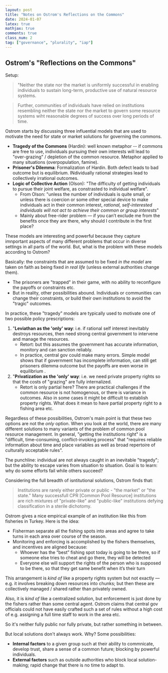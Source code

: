 ```yaml
---
layout: post
title: "Notes on Ostrom's Reflections on the Commons"
date: 2024-01-07
latex: true
mathjax: true
comments: true
class_num: 2
tag: ["governance", "plurality", "iap"]
---
```


<!-- There's a handful of readings this class. Here I will share some notes on two influential ones (Ostrom and Hayek). -->

## Ostrom's "Reflections on the Commons"

Setup:

> "Neither the state nor the market is uniformly successful in enabling individuals to sustain long-term, productive use of natural resource systems.

> Further, communities of individuals have relied on institutions resembling neither the state nor the market to govern some resource systems wiht reasonable degrees of success over long periods of time.

Ostrom starts by discussing three influential models that are used to motivate the need for state or market solutions for governing the commons.

- **Tragedy of the Commons** (Hardin): well known metaphor -- if commons are free to use, individuals pursuing their own interests will lead to "over-grazing" / depletion of the common resource. Metaphor applied to many situations (overpopulation, famine).
- **Prisoner's Dilemma**: Formalization of Hardin. Both defect leads to bad outcome but is equilibrium. INdividually rational strategies lead to collectively irrational outcomes.
- **Logic of Collective Action** (Olson): "The difficulty of getting individuals to pursue their joint welfare, as constrasted to individual welfare".
  - From Olson: "unless the number of individuals is quite small, or unless there is coercion or some other special device to make individuals act in their common interest, _rational, self-interested individuals will not act to achieve their common or group interests_"
  - Mainly about free-rider problem — if you can’t exclude me from the benefits once they are there, why should I contribute in the first place?

These models are interesting and powerful because they capture imnportant aspects of many different problems that occur in diverse settings in all parts of the world. But, what is the problem with these models according to Ostrom?

Basically: the constraints that are assumed to be fixed _in the model_ are taken on faith as being fixed _in real life_ (unless external authorities change them).

- The prisoners are "trapped" in their game, with no ability to reconfigure the payoffs or constraints etc.
- But in reality, other possibilities abound. Individuals or communities can change their constraints, or build their own institutions to avoid the "tragic" outcomes.

In practice, these "tragedy" models are typically used to motivate one of two possible policy prescriptions:

1. "**Leviathan as the 'only' way**: i.e. if rational self interest inevitably destroys resources, then need strong central government to intervene and manage the resources.
   - Retort: but this assumes the government has accurate information, monitory and can sanction reliably.
   - In practice, central gov could make many errors. Simple model shows that if government has incomplete information, can still get prisoners dilemma outcome but the payoffs are even worse in equilibrium .
2. "**Privatization as the 'only' way**: i.e. we need private property rights so that the costs of "grazing" are fully internalized.
   - Retort is only partial here? There are practical challenges if the common resource is not homogenous, or there is variance in outcomes. Also in some cases it might be difficult to establish property rights. What does it mean to have partial property right to a fishing area etc.

Regardless of these possibilities, Ostrom's main point is that these two options are not the _only_ option. When you look at the world, there are many different solutions to many variants of the problem of common pool resource management. In general, "getting the institutions right" is a "difficult, time-consuming, conflict-invoking process" that "requires reliable information about time and place variables as well as broad repertoire of culturally acceptable rules".

The punchline: individual are not always caught in an inevitable "tragedy"; but the ability to escape varies from situation to situation. Goal is to learn: why do some efforts fail while others succeed?

Considering the full breadth of isntitutional solutions, Ostrom finds that:

> Institutions are rarely either private or public - "the market" or "the state." Many successfull CPR [Common Pool Resource] institutions are rich mixtures of "private-like" and "public-like" institutions defying classification in a sterile dichotomy.

Ostrom gives a nice empirical example of an institution like this from fisheries in Turkey. Here is the idea:

- Fisherman separate all the fishing spots into areas and agree to take turns in each area over course of the season.
- Monitoring and enforcing is accomplished by the fishers themselves, and incentives are aligned because:
  - Whoever has the “best” fishing spot today is going to be there, so if someone else tries to cheat and go there, they will be detected
  - Everyone else will support the rights of the person who is supposed to be there, so that they get same benefit when it’s their turn

This arrangement is _kind of_ like a property rights system but not exactly — e.g. it involves breaking down resources into chunks; but then these are collectively managed / shared rather than privately owned.

Also, it is _kind of_ like a centralized solution, but enforcement is just done by the fishers rather than some central agent. Ostrom claims that central gov officials could not have easily crafted such a set of rules without a high cost of e.g. assigning a full time staff to work in the area etc.

So it's neither fully public nor fully private, but rather something in between.

But local solutions don't always work. Why? Some possibilities:

- **Internal factors** to a given group such at their ability to commnicate, develop trust, share a sense of a common future; blocking by powerful individuals.
- **External factors** such as outside authorities who block local solution-making; rapid change that there is no time to adapt to.

<!-- ## Notes on Hayek -->

